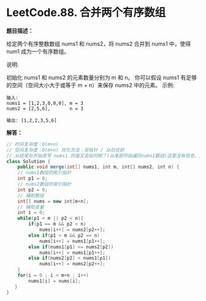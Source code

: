 # LeetCode.88. 合并两个有序数组

**题目描述：**

给定两个有序整数数组 nums1 和 nums2，将 nums2 合并到 nums1 中，使得 num1 成为一个有序数组。

说明:

初始化 nums1 和 nums2 的元素数量分别为 m 和 n。
你可以假设 nums1 有足够的空间（空间大小大于或等于 m + n）来保存 nums2 中的元素。
示例:

```
输入:
nums1 = [1,2,3,0,0,0], m = 3
nums2 = [2,5,6],       n = 3

输出: [1,2,2,3,5,6]
```

**解答：**    

```java
// 时间复杂度：O(m+n)
// 空间复杂度：O(m+n) 优化方法：双指针 / 从后往前 
// 从结尾处开始改写 nums1 的值又会如何呢？(从尾部开始遍历nums1数组)这里没有信息，因此不需要额外空间。O(1)
class Solution {
    public void merge(int[] nums1, int m, int[] nums2, int n) {
    // nums1数组的索引指针
    int p1 = 0;
    // nums2数组的索引指针
    int p2 = 0;
    // 辅助数组
    int[] nums = new int[m+n];
    // 辅助变量
    int i = 0;
    while(p1 < m || p2 < n){
        if(p1 == m && p2 < n)
            nums[i++] = nums2[p2++]; 
        else if(p1 < m && p2 == n)
            nums[i++] = nums1[p1++];
        else if(nums1[p1] <= nums2[p2])
            nums[i++] = nums1[p1++];
        else if(nums2[p2] < nums1[p1])
            nums[i++] = nums2[p2++];
    }
    for(i = 0 ; i < m+n ; i++)
        nums1[i] = nums[i];
   }
}
```
